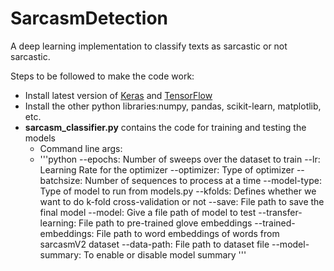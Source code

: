 # SarcasmDetection
A deep learning implementation to classify texts as sarcastic or not sarcastic.

Steps to be followed to make the code work:
* Install latest version of [Keras](https://keras.io/) and [TensorFlow](https://www.tensorflow.org/install/)
* Install the other python libraries:numpy, pandas, scikit-learn, matplotlib, etc.
* **sarcasm_classifier.py** contains the code for training and testing the models
  - Command line args:
  - '''python
  --epochs: Number of sweeps over the dataset to train
  --lr: Learning Rate for the optimizer
  --optimizer: Type of optimizer
  --batchsize: Number of sequences to process at a time
  --model-type: Type of model to run from models.py
  --kfolds: Defines whether we want to do k-fold cross-validation or not
  --save: File path to save the final model
  --model: Give a file path of model to test
  --transfer-learning: File path to pre-trained glove embeddings
  --trained-embeddings: File path to word embeddings of words from sarcasmV2 dataset
  --data-path: File path to dataset file
  --model-summary: To enable or disable model summary
  '''
